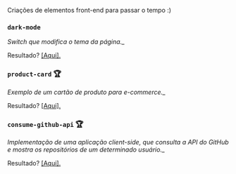 Criações de elementos front-end para passar o tempo :)

### `dark-mode`
<p><em>Switch que modifica o tema da página._</p></em>
<p>Resultado? <a href="https://aunioribeiro.com.br/dark-mode/index.php">[Aqui].</a></p>

### `product-card` :trophy: 
<p><em>Exemplo de um cartão de produto para e-commerce._</p></em>
<p>Resultado? <a href="https://aunioribeiro.com.br/product-card/index.php">[Aqui].</a></p>

### `consume-github-api` :trophy: 
<p><em>Implementação de uma aplicação client-side, que consulta a API do GitHub e mostra os repositórios de um determinado usuário._</p></em>
<p>Resultado? <a href="https://aunioribeiro.com.br/consume-github-api/index.php">[Aqui].</a></p>